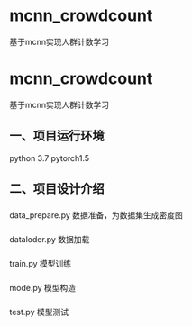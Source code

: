 # mcnn_crowdcount
基于mcnn实现人群计数学习
# mcnn_crowdcount
基于mcnn实现人群计数学习
## 一、项目运行环境
python 3.7
pytorch1.5

## 二、项目设计介绍
###
data_prepare.py
数据准备，为数据集生成密度图

###
dataloder.py
数据加载
###
train.py
模型训练
###
mode.py
模型构造

###
test.py
模型测试
